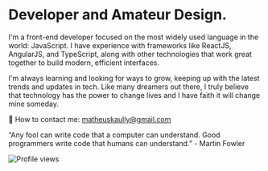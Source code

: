 # Developer and Amateur Design. 

I'm a front-end developer focused on the most widely used language in the world: JavaScript. I have experience with frameworks like ReactJS, AngularJS, and TypeScript, along with other technologies that work great together to build modern, efficient interfaces.

I'm always learning and looking for ways to grow, keeping up with the latest trends and updates in tech.
Like many dreamers out there, I truly believe that technology has the power to change lives and I have faith it will change mine someday.

📩 How to contact me: matheuskaully@gmail.com

“Any fool can write code that a computer can understand. Good programmers write code that humans can understand.” - Martin Fowler

![Profile views](https://komarev.com/ghpvc/?username=matheuskaully&color=blueviolet)
